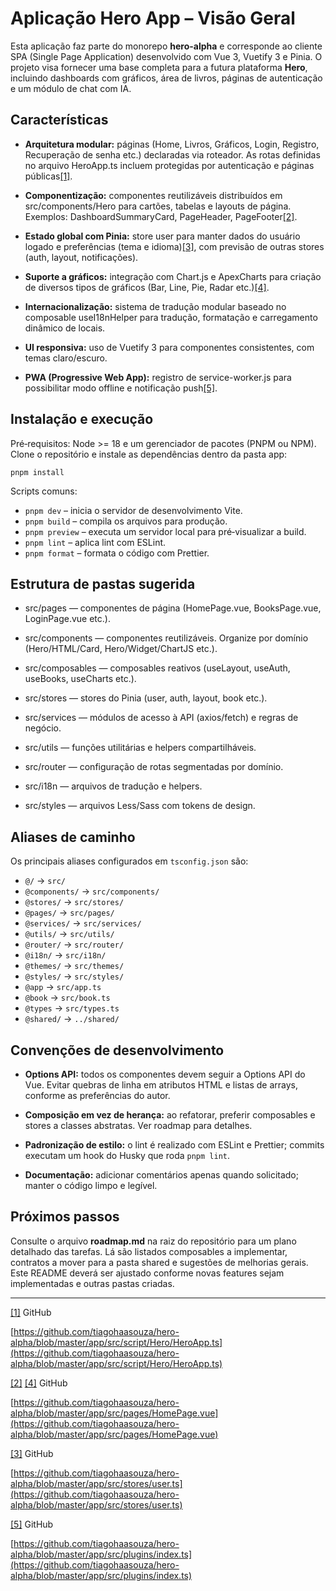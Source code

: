 # Aplicação Hero App – Visão Geral

Esta aplicação faz parte do monorepo **hero-alpha** e corresponde ao cliente SPA (Single Page Application) desenvolvido com Vue 3, Vuetify 3 e Pinia. O projeto visa fornecer uma base completa para a futura plataforma **Hero**, incluindo dashboards com gráficos, área de livros, páginas de autenticação e um módulo de chat com IA.

## Características

* **Arquitetura modular:** páginas (Home, Livros, Gráficos, Login, Registro, Recuperação de senha etc.) declaradas via roteador. As rotas definidas no arquivo HeroApp.ts incluem protegidas por autenticação e páginas públicas[\[1\]](https://github.com/tiagohaasouza/hero-alpha/blob/master/app/src/script/Hero/HeroApp.ts#L72-L100).

* **Componentização:** componentes reutilizáveis distribuídos em src/components/Hero para cartões, tabelas e layouts de página. Exemplos: DashboardSummaryCard, PageHeader, PageFooter[\[2\]](https://github.com/tiagohaasouza/hero-alpha/blob/master/app/src/pages/HomePage.vue#L24-L32).

* **Estado global com Pinia:** store user para manter dados do usuário logado e preferências (tema e idioma)[\[3\]](https://github.com/tiagohaasouza/hero-alpha/blob/master/app/src/stores/user.ts#L11-L74), com previsão de outras stores (auth, layout, notificações).

* **Suporte a gráficos:** integração com Chart.js e ApexCharts para criação de diversos tipos de gráficos (Bar, Line, Pie, Radar etc.)[\[4\]](https://github.com/tiagohaasouza/hero-alpha/blob/master/app/src/pages/HomePage.vue#L24-L42).

* **Internacionalização:** sistema de tradução modular baseado no composable useI18nHelper para tradução, formatação e carregamento dinâmico de locais.

* **UI responsiva:** uso de Vuetify 3 para componentes consistentes, com temas claro/escuro.

* **PWA (Progressive Web App):** registro de service-worker.js para possibilitar modo offline e notificação push[\[5\]](https://github.com/tiagohaasouza/hero-alpha/blob/master/app/src/plugins/index.ts#L13-L24).

## Instalação e execução

Pré‑requisitos: Node \>= 18 e um gerenciador de pacotes (PNPM ou NPM). Clone o repositório e instale as dependências dentro da pasta app:

```
pnpm install
```

Scripts comuns:

* `pnpm dev` – inicia o servidor de desenvolvimento Vite.
* `pnpm build` – compila os arquivos para produção.
* `pnpm preview` – executa um servidor local para pré‑visualizar a build.
* `pnpm lint` – aplica lint com ESLint.
* `pnpm format` – formata o código com Prettier.

## Estrutura de pastas sugerida

* src/pages — componentes de página (HomePage.vue, BooksPage.vue, LoginPage.vue etc.).

* src/components — componentes reutilizáveis. Organize por domínio (Hero/HTML/Card, Hero/Widget/ChartJS etc.).

* src/composables — composables reativos (useLayout, useAuth, useBooks, useCharts etc.).

* src/stores — stores do Pinia (user, auth, layout, book etc.).

* src/services — módulos de acesso à API (axios/fetch) e regras de negócio.
* src/utils — funções utilitárias e helpers compartilháveis.
* src/router — configuração de rotas segmentadas por domínio.
* src/i18n — arquivos de tradução e helpers.
* src/styles — arquivos Less/Sass com tokens de design.

## Aliases de caminho

Os principais aliases configurados em `tsconfig.json` são:

* `@/` → `src/`
* `@components/` → `src/components/`
* `@stores/` → `src/stores/`
* `@pages/` → `src/pages/`
* `@services/` → `src/services/`
* `@utils/` → `src/utils/`
* `@router/` → `src/router/`
* `@i18n/` → `src/i18n/`
* `@themes/` → `src/themes/`
* `@styles/` → `src/styles/`
* `@app` → `src/app.ts`
* `@book` → `src/book.ts`
* `@types` → `src/types.ts`
* `@shared/` → `../shared/`

## Convenções de desenvolvimento

* **Options API:** todos os componentes devem seguir a Options API do Vue. Evitar quebras de linha em atributos HTML e listas de arrays, conforme as preferências do autor.

* **Composição em vez de herança:** ao refatorar, preferir composables e stores a classes abstratas. Ver roadmap para detalhes.
* **Padronização de estilo:** o lint é realizado com ESLint e Prettier; commits executam um hook do Husky que roda `pnpm lint`.
* **Documentação:** adicionar comentários apenas quando solicitado; manter o código limpo e legível.

## Próximos passos

Consulte o arquivo **roadmap.md** na raiz do repositório para um plano detalhado das tarefas. Lá são listados composables a implementar, contratos a mover para a pasta shared e sugestões de melhorias gerais. Este README deverá ser ajustado conforme novas features sejam implementadas e outras pastas criadas.

---

[\[1\]](https://github.com/tiagohaasouza/hero-alpha/blob/master/app/src/script/Hero/HeroApp.ts#L72-L100) GitHub

[https://github.com/tiagohaasouza/hero-alpha/blob/master/app/src/script/Hero/HeroApp.ts](https://github.com/tiagohaasouza/hero-alpha/blob/master/app/src/script/Hero/HeroApp.ts)

[\[2\]](https://github.com/tiagohaasouza/hero-alpha/blob/master/app/src/pages/HomePage.vue#L24-L32) [\[4\]](https://github.com/tiagohaasouza/hero-alpha/blob/master/app/src/pages/HomePage.vue#L24-L42) GitHub

[https://github.com/tiagohaasouza/hero-alpha/blob/master/app/src/pages/HomePage.vue](https://github.com/tiagohaasouza/hero-alpha/blob/master/app/src/pages/HomePage.vue)

[\[3\]](https://github.com/tiagohaasouza/hero-alpha/blob/master/app/src/stores/user.ts#L11-L74) GitHub

[https://github.com/tiagohaasouza/hero-alpha/blob/master/app/src/stores/user.ts](https://github.com/tiagohaasouza/hero-alpha/blob/master/app/src/stores/user.ts)

[\[5\]](https://github.com/tiagohaasouza/hero-alpha/blob/master/app/src/plugins/index.ts#L13-L24) GitHub

[https://github.com/tiagohaasouza/hero-alpha/blob/master/app/src/plugins/index.ts](https://github.com/tiagohaasouza/hero-alpha/blob/master/app/src/plugins/index.ts)